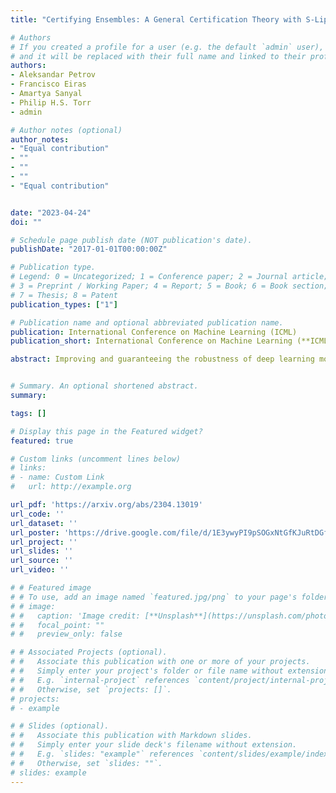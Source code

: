 ```yaml
---
title: "Certifying Ensembles: A General Certification Theory with S-Lipschitzness"

# Authors
# If you created a profile for a user (e.g. the default `admin` user), write the username (folder name) here 
# and it will be replaced with their full name and linked to their profile.
authors:
- Aleksandar Petrov
- Francisco Eiras
- Amartya Sanyal
- Philip H.S. Torr
- admin

# Author notes (optional)
author_notes:
- "Equal contribution"
- ""
- ""
- ""
- "Equal contribution"


date: "2023-04-24"
doi: ""

# Schedule page publish date (NOT publication's date).
publishDate: "2017-01-01T00:00:00Z"

# Publication type.
# Legend: 0 = Uncategorized; 1 = Conference paper; 2 = Journal article;
# 3 = Preprint / Working Paper; 4 = Report; 5 = Book; 6 = Book section;
# 7 = Thesis; 8 = Patent
publication_types: ["1"]

# Publication name and optional abbreviated publication name.
publication: International Conference on Machine Learning (ICML)
publication_short: International Conference on Machine Learning (**ICML23**)

abstract: ​Improving and guaranteeing the robustness of deep learning models has been a topic of intense research. Ensembling, which combines several classifiers to provide a better model, has shown to be beneficial for generalisation, uncertainty estimation, calibration, and mitigating the effects of concept drift. However, the impact of ensembling on certified robustness is less well understood. In this work, we generalise Lipschitz continuity by introducing S-Lipschitz classifiers, which we use to analyse the theoretical robustness of ensembles. Our results are precise conditions when ensembles of robust classifiers are more robust than any constituent classifier, as well as conditions when they are less robust.


# Summary. An optional shortened abstract.
summary: 

tags: []

# Display this page in the Featured widget?
featured: true

# Custom links (uncomment lines below)
# links:
# - name: Custom Link
#   url: http://example.org

url_pdf: 'https://arxiv.org/abs/2304.13019'
url_code: ''
url_dataset: ''
url_poster: 'https://drive.google.com/file/d/1E3ywyPI9pSOGxNtGfKJuRtDGfnKQ0vqH/view?usp=sharing'
url_project: ''
url_slides: ''
url_source: ''
url_video: ''

# # Featured image
# # To use, add an image named `featured.jpg/png` to your page's folder. 
# # image:
# #   caption: 'Image credit: [**Unsplash**](https://unsplash.com/photos/pLCdAaMFLTE)'
# #   focal_point: ""
# #   preview_only: false

# # Associated Projects (optional).
# #   Associate this publication with one or more of your projects.
# #   Simply enter your project's folder or file name without extension.
# #   E.g. `internal-project` references `content/project/internal-project/index.md`.
# #   Otherwise, set `projects: []`.
# projects:
# - example

# # Slides (optional).
# #   Associate this publication with Markdown slides.
# #   Simply enter your slide deck's filename without extension.
# #   E.g. `slides: "example"` references `content/slides/example/index.md`.
# #   Otherwise, set `slides: ""`.
# slides: example
---
```


<!-- {{% callout note %}}
Click the *Cite* button above to demo the feature to enable visitors to import publication metadata into their reference management software.
{{% /callout %}}

{{% callout note %}}
Create your slides in Markdown - click the *Slides* button to check out the example.
{{% /callout %}} -->

<!-- Supplementary material can be found [here](https://www.youtube.com/watch?v=5YZEZseOYG4). -->
